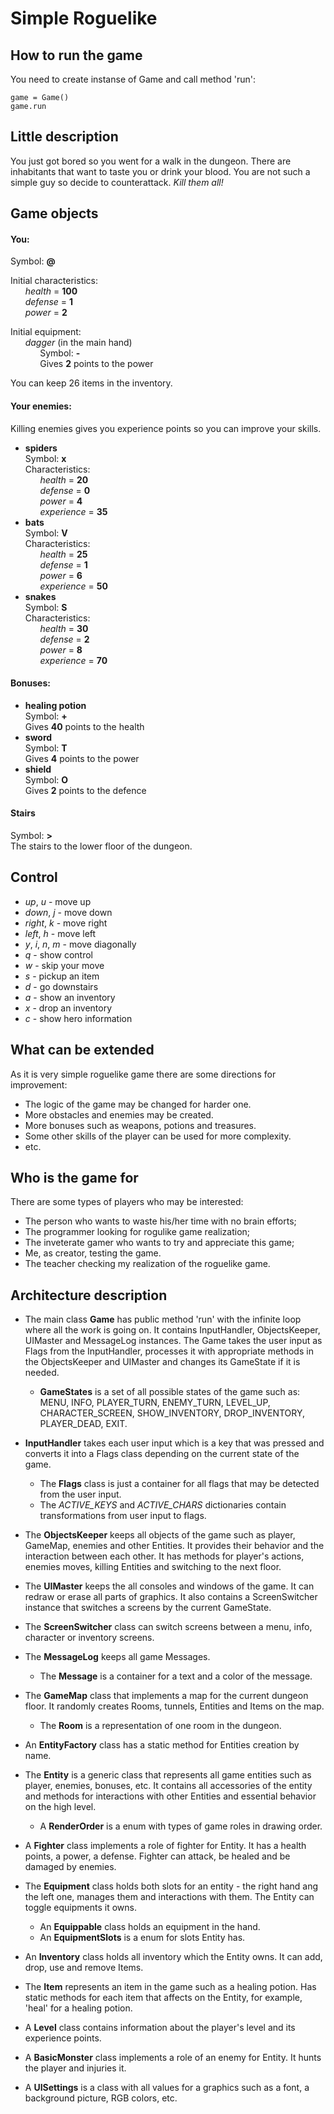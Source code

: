 # Simple Roguelike

## How to run the game
You need to create instanse of Game and call method 'run':
```
game = Game()
game.run
```

## Little description
You just got bored so you went for a walk in the dungeon.
There are inhabitants that want to taste you or drink your blood.
You are not such a simple guy so decide to counterattack. _Kill them all!_

## Game objects
#### You:
Symbol: **@**<br/>

Initial characteristics:<br/>
&nbsp;&nbsp;&nbsp;&nbsp;&nbsp;&nbsp;*health* = **100**<br/>
&nbsp;&nbsp;&nbsp;&nbsp;&nbsp;&nbsp;*defense* = **1**<br/>
&nbsp;&nbsp;&nbsp;&nbsp;&nbsp;&nbsp;*power* = **2**<br/>

Initial equipment:<br/>
&nbsp;&nbsp;&nbsp;&nbsp;&nbsp;&nbsp;*dagger* (in the main hand)<br/>
&nbsp;&nbsp;&nbsp;&nbsp;&nbsp;&nbsp;&nbsp;&nbsp;&nbsp;&nbsp;&nbsp;&nbsp;Symbol: **-**<br/>
&nbsp;&nbsp;&nbsp;&nbsp;&nbsp;&nbsp;&nbsp;&nbsp;&nbsp;&nbsp;&nbsp;&nbsp;Gives **2** points to the power<br/>


You can keep 26 items in the inventory.


#### Your enemies:
Killing enemies gives you experience points so you can improve your skills.

- **spiders**<br/>
Symbol: **x**<br/>
Characteristics:<br/>
&nbsp;&nbsp;&nbsp;&nbsp;&nbsp;&nbsp;*health* = **20**<br/>
&nbsp;&nbsp;&nbsp;&nbsp;&nbsp;&nbsp;*defense* = **0**<br/>
&nbsp;&nbsp;&nbsp;&nbsp;&nbsp;&nbsp;*power* = **4**<br/>
&nbsp;&nbsp;&nbsp;&nbsp;&nbsp;&nbsp;*experience* = **35**<br/>
- **bats**<br/>
Symbol: **V**<br/>
Characteristics:<br/>
&nbsp;&nbsp;&nbsp;&nbsp;&nbsp;&nbsp;*health* = **25**<br/>
&nbsp;&nbsp;&nbsp;&nbsp;&nbsp;&nbsp;*defense* = **1**<br/>
&nbsp;&nbsp;&nbsp;&nbsp;&nbsp;&nbsp;*power* = **6**<br/>
&nbsp;&nbsp;&nbsp;&nbsp;&nbsp;&nbsp;*experience* = **50**<br/>
- **snakes**<br/>
Symbol: **S**<br/>
Characteristics:<br/>
&nbsp;&nbsp;&nbsp;&nbsp;&nbsp;&nbsp;*health* = **30**<br/>
&nbsp;&nbsp;&nbsp;&nbsp;&nbsp;&nbsp;*defense* = **2**<br/>
&nbsp;&nbsp;&nbsp;&nbsp;&nbsp;&nbsp;*power* = **8**<br/>
&nbsp;&nbsp;&nbsp;&nbsp;&nbsp;&nbsp;*experience* = **70**<br/>

#### Bonuses:
- **healing potion**<br/>
Symbol: **+**<br/>
Gives **40** points to the health<br/>
- **sword**<br/>
Symbol: **T**<br/>
Gives **4** points to the power<br/>
- **shield**<br/>
Symbol: **O**<br/>
Gives **2** points to the defence<br/>

#### Stairs
Symbol: **>**<br/>
The stairs to the lower floor of the dungeon.

## Control
- _up_, _u_ - move up
- _down_, _j_ - move down
- _right_, _k_ - move right
- _left_, _h_ - move left
- _y_, _i_, _n_, _m_ - move diagonally
- _q_ - show control
- _w_ - skip your move
- _s_ - pickup an item
- _d_ - go downstairs
- _a_ - show an inventory
- _x_ - drop an inventory
- _c_ - show hero information

## What can be extended
As it is very simple roguelike game there are some directions for improvement:
- The logic of the game may be changed for harder one.
- More obstacles and enemies may be created.
- More bonuses such as weapons, potions and treasures.
- Some other skills of the player can be used for more complexity.
- etc.

## Who is the game for
There are some types of players who may be interested:
- The person who wants to waste his/her time with no brain efforts;
- The programmer looking for rogulike game realization;
- The inveterate gamer who wants to try and appreciate this game;
- Me, as creator, testing the game.
- The teacher checking my realization of the roguelike game.

## Architecture description

- The main class **Game** has public method 'run' with the infinite loop where all the work is going on.
 It contains InputHandler, ObjectsKeeper, UIMaster and MessageLog instances.
 The Game takes the user input as Flags from the InputHandler, processes it
 with appropriate methods in the ObjectsKeeper and UIMaster and changes its GameState if it is needed.
    - **GameStates** is a set of all possible states of the game such as: <br/>
    MENU, INFO, PLAYER_TURN,
ENEMY_TURN, LEVEL_UP, CHARACTER_SCREEN, SHOW_INVENTORY, DROP_INVENTORY, PLAYER_DEAD, EXIT.

- **InputHandler** takes each user input which is a key that was pressed and converts
it into a Flags class depending on the current state of the game.
    - The **Flags** class is just a container for all flags that may be detected from the user input.
    - The *ACTIVE_KEYS* and *ACTIVE_CHARS* dictionaries contain transformations from user input to flags.
- The **ObjectsKeeper** keeps all objects of the game such as player, GameMap, enemies and other Entities.
It provides their behavior and the interaction between each other.
It has methods for player's actions, enemies moves, killing Entities and switching to the next floor.
- The **UIMaster** keeps the all consoles and windows of the game. It can redraw or erase all parts of graphics.
It also contains a ScreenSwitcher instance that switches a screens by the current GameState.
- The **ScreenSwitcher** class can switch screens between a menu, info, character or inventory screens.
- The **MessageLog** keeps all game Messages.
    - The **Message** is a container for a text and a color of the message.
- The **GameMap** class that implements a map for the current dungeon floor. It randomly creates Rooms, tunnels, Entities and Items on the map.
    - The **Room** is a representation of one room in the dungeon.
- An **EntityFactory** class has a static method for Entities creation by name.
- The **Entity** is a generic class that represents all game entities such as player, enemies, bonuses, etc.
It contains all accessories of the entity and methods for interactions
 with other Entities and essential behavior on the high level.
    - A **RenderOrder** is a enum with types of game roles in drawing order.
- A **Fighter** class implements a role of fighter for Entity.
    It has a health points, a power, a defense. Fighter can attack, be healed and be damaged by enemies.
- The **Equipment** class holds both slots for an entity - the right hand ang the left one,
    manages them and interactions with them. The Entity can toggle equipments it owns.
    - An **Equippable** class holds an equipment in the hand.
    - An **EquipmentSlots** is a enum for slots Entity has.
- An **Inventory** class holds all inventory which the Entity owns.
    It can add, drop, use and remove Items.
- The **Item** represents an item in the game such as a healing potion.
 Has static methods for each item that affects on the Entity, for example, 'heal' for a healing potion.
- A **Level** class contains information about
    the player's level and its experience points.
- A **BasicMonster** class implements a role of an enemy for Entity.
    It hunts the player and injuries it.
- A **UISettings** is a class with all values for a graphics such as
a font, a background picture, RGB colors, etc.

